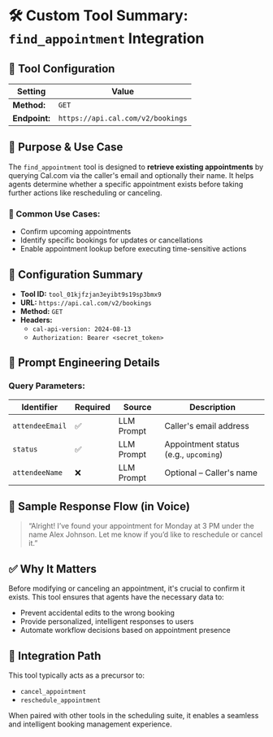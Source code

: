 # 🛠️ Custom Tool Summary: `find_appointment` Integration

## 🔧 Tool Configuration

| Setting         | Value                                                               |
|----------------|---------------------------------------------------------------------|
| **Method:**     | `GET`                                                               |
| **Endpoint:**   | `https://api.cal.com/v2/bookings`                                   |


## 🧠 Purpose & Use Case

The `find_appointment` tool is designed to **retrieve existing appointments** by querying Cal.com via the caller's email and optionally their name. It helps agents determine whether a specific appointment exists before taking further actions like rescheduling or canceling.

### 📌 Common Use Cases:
- Confirm upcoming appointments
- Identify specific bookings for updates or cancellations
- Enable appointment lookup before executing time-sensitive actions



## 🔧 Configuration Summary

- **Tool ID:** `tool_01kjfzjan3eyibt9s19sp3bmx9`
- **URL:** `https://api.cal.com/v2/bookings`
- **Method:** `GET`
- **Headers:**
  - `cal-api-version: 2024-08-13`
  - `Authorization: Bearer <secret_token>`



## 🧾 Prompt Engineering Details

### Query Parameters:
| Identifier      | Required | Source       | Description                            |
|----------------|----------|--------------|----------------------------------------|
| `attendeeEmail`| ✅        | LLM Prompt   | Caller's email address                 |
| `status`       | ✅        | LLM Prompt   | Appointment status (e.g., `upcoming`)  |
| `attendeeName` | ❌        | LLM Prompt   | Optional – Caller's name               |



## 📢 Sample Response Flow (in Voice)

> “Alright! I’ve found your appointment for Monday at 3 PM under the name Alex Johnson. Let me know if you’d like to reschedule or cancel it.”



## ✅ Why It Matters

Before modifying or canceling an appointment, it's crucial to confirm it exists. This tool ensures that agents have the necessary data to:
- Prevent accidental edits to the wrong booking
- Provide personalized, intelligent responses to users
- Automate workflow decisions based on appointment presence



## 🧩 Integration Path

This tool typically acts as a precursor to:
- `cancel_appointment`
- `reschedule_appointment`

When paired with other tools in the scheduling suite, it enables a seamless and intelligent booking management experience.